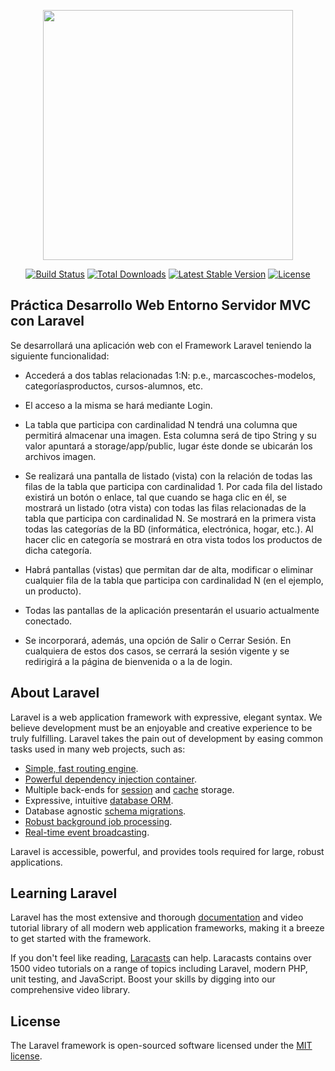 <p align="center"><img src="https://res.cloudinary.com/dtfbvvkyp/image/upload/v1566331377/laravel-logolockup-cmyk-red.svg" width="400"></p>

<p align="center">
<a href="https://travis-ci.org/laravel/framework"><img src="https://travis-ci.org/laravel/framework.svg" alt="Build Status"></a>
<a href="https://packagist.org/packages/laravel/framework"><img src="https://poser.pugx.org/laravel/framework/d/total.svg" alt="Total Downloads"></a>
<a href="https://packagist.org/packages/laravel/framework"><img src="https://poser.pugx.org/laravel/framework/v/stable.svg" alt="Latest Stable Version"></a>
<a href="https://packagist.org/packages/laravel/framework"><img src="https://poser.pugx.org/laravel/framework/license.svg" alt="License"></a>
</p>

## Práctica Desarrollo Web Entorno Servidor MVC con Laravel

Se desarrollará una aplicación web con el Framework Laravel teniendo la siguiente
funcionalidad:
- Accederá a dos tablas relacionadas 1:N: p.e., marcascoches-modelos, categoríasproductos, cursos-alumnos, etc.

- El acceso a la misma se hará mediante Login. 

- La tabla que participa con cardinalidad N tendrá una columna que permitirá almacenar
una imagen. Esta columna será de tipo String y su valor apuntará a storage/app/public,
lugar éste donde se ubicarán los archivos imagen.

- Se realizará una pantalla de listado (vista) con la relación de todas las filas de la tabla
que participa con cardinalidad 1. Por cada fila del listado existirá un botón o enlace, tal
que cuando se haga clic en él, se mostrará un listado (otra vista) con todas las filas
relacionadas de la tabla que participa con cardinalidad N. Se mostrará en la primera vista todas
las categorías de la BD (informática, electrónica, hogar, etc.). Al hacer clic en categoría se 
mostrará en otra vista todos los productos de dicha categoría.

- Habrá pantallas (vistas) que permitan dar de alta, modificar o eliminar cualquier fila de la
tabla que participa con cardinalidad N (en el ejemplo, un producto).

- Todas las pantallas de la aplicación presentarán el usuario actualmente conectado.

- Se incorporará, además, una opción de Salir o Cerrar Sesión. En cualquiera de estos dos casos, 
se cerrará la sesión vigente y se redirigirá a la página de bienvenida o a la de login.


## About Laravel

Laravel is a web application framework with expressive, elegant syntax. We believe development must be an enjoyable and creative experience to be truly fulfilling. Laravel takes the pain out of development by easing common tasks used in many web projects, such as:

- [Simple, fast routing engine](https://laravel.com/docs/routing).
- [Powerful dependency injection container](https://laravel.com/docs/container).
- Multiple back-ends for [session](https://laravel.com/docs/session) and [cache](https://laravel.com/docs/cache) storage.
- Expressive, intuitive [database ORM](https://laravel.com/docs/eloquent).
- Database agnostic [schema migrations](https://laravel.com/docs/migrations).
- [Robust background job processing](https://laravel.com/docs/queues).
- [Real-time event broadcasting](https://laravel.com/docs/broadcasting).

Laravel is accessible, powerful, and provides tools required for large, robust applications.

## Learning Laravel

Laravel has the most extensive and thorough [documentation](https://laravel.com/docs) and video tutorial library of all modern web application frameworks, making it a breeze to get started with the framework.

If you don't feel like reading, [Laracasts](https://laracasts.com) can help. Laracasts contains over 1500 video tutorials on a range of topics including Laravel, modern PHP, unit testing, and JavaScript. Boost your skills by digging into our comprehensive video library.

## License

The Laravel framework is open-sourced software licensed under the [MIT license](https://opensource.org/licenses/MIT).
